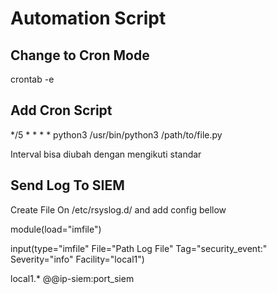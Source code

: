 # Automation Script
## Change to Cron Mode
   crontab -e
## Add Cron Script
   */5 * * * * python3 /usr/bin/python3 /path/to/file.py
   
   Interval bisa diubah dengan mengikuti standar

## Send Log To SIEM
   Create File On /etc/rsyslog.d/ and add config bellow

   module(load="imfile")

   input(type="imfile"
         File="Path Log File"
         Tag="security_event:"
         Severity="info"
         Facility="local1")

   local1.*                        @@ip-siem:port_siem
